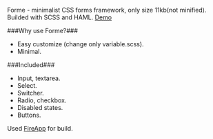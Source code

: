 Forme - minimalist CSS forms framework, only size 11kb(not minified). Builded with SCSS and HAML.
[Demo ](http://marko-zub.github.io/forme)

###Why use Forme?###
* Easy customize (change only variable.scss).
* Minimal.

###Included###
* Input, textarea.
* Select.
* Switcher.
* Radio, checkbox.
* Disabled states.
* Buttons.


Used [FireApp](https://github.com/KKBOX/FireApp/releases) for build.
